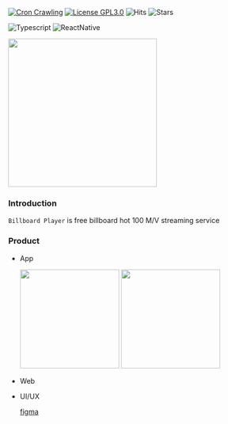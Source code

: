 [![Cron Crawling](https://github.com/krtk-dev/billboard-player/actions/workflows/cron-crawling.yml/badge.svg)](https://github.com/krtk-dev/billboard-player/actions/workflows/cron-crawling.yml)
[![License GPL3.0](https://img.shields.io/github/license/krtk-dev/translators?style=plat)](LICENSE)
![Hits](https://hits.seeyoufarm.com/api/count/incr/badge.svg?url=https%3A%2F%2Fgithub.com%2Fkrtk-dev%2Fbillboard-player&count_bg=%2379C83D&title_bg=%23555555&icon=&icon_color=%23E7E7E7&title=hits&edge_flat=false)
![Stars](https://img.shields.io/github/stars/krtk-dev/billboard-player?style=social)


![Typescript](https://img.shields.io/badge/Typescript-222222?style=for-the-badge&logo=Typescript&logoColor=#3178C6)
![ReactNative](https://img.shields.io/badge/ReactNative-222222?style=for-the-badge&logo=React&logoColor=#61DAFB)

<img width="300" src="https://user-images.githubusercontent.com/48207131/160365007-8a1791ea-cb60-478e-b965-5e1ac7069a82.gif">

### Introduction

`Billboard Player` is free billboard hot 100 M/V streaming service

### Product
- App

  <a href="https://apps.apple.com/app/id1616465259"><img src="https://user-images.githubusercontent.com/27461460/77502559-8c8a8d80-6e9e-11ea-9f8e-0f58c704eed6.png" width="200"/></a>
  <a href="https://play.google.com/store/apps/details?id=com.koreanthinker.billboard"><img src="https://user-images.githubusercontent.com/27461460/77502571-90b6ab00-6e9e-11ea-9e93-235a319ebb41.png" width="200"/></a>

- Web


- UI/UX

    [figma](https://www.figma.com/file/zrHWCUtJfqvpYPf4mw3jBg/Billboard-Player?node-id=2%3A36)